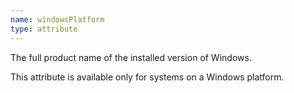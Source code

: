 ```yaml
---
name: windowsPlatform
type: attribute
---
```


The full product name of the installed version of Windows.

This attribute is available only for systems on a Windows platform.